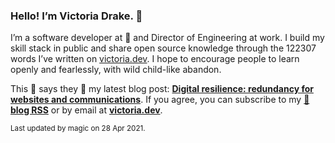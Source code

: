 ### Hello! I’m Victoria Drake. 👋

I’m a software developer at 💜 and Director of Engineering at work. I build my skill stack in public and share open source knowledge through the 122307 words I’ve written on [victoria.dev](https://victoria.dev). I hope to encourage people to learn openly and fearlessly, with wild child-like abandon.

This 🐷 says they 🙌 my latest blog post: **[Digital resilience: redundancy for websites and communications](https://victoria.dev/blog/digital-resilience-redundancy-for-websites-and-communications/)**. If you agree, you can subscribe to my [📡 **blog RSS**](https://victoria.dev/index.xml) or by email at [**victoria.dev**](https://victoria.dev).

<sub>Last updated by magic on 28 Apr 2021.</sub>
